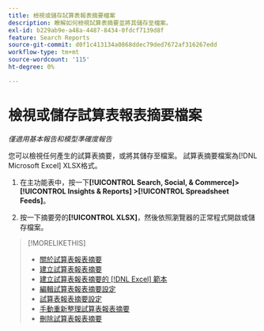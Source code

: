 ```yaml
---
title: 檢視或儲存試算表報表摘要檔案
description: 瞭解如何檢視試算表摘要並將其儲存至檔案。
exl-id: b229ab9e-a48a-4487-8434-0fdcf7139d8f
feature: Search Reports
source-git-commit: d0f1c413134a0868ddec79ded7672af316267edd
workflow-type: tm+mt
source-wordcount: '115'
ht-degree: 0%

---
```


# 檢視或儲存試算表報表摘要檔案

*僅適用基本報告和模型準確度報告*

您可以檢視任何產生的試算表摘要，或將其儲存至檔案。 試算表摘要檔案為[!DNL Microsoft Excel] XLSX格式。

1. 在主功能表中，按一下&#x200B;**[!UICONTROL Search, Social, & Commerce]> [!UICONTROL Insights & Reports] >[!UICONTROL Spreadsheet Feeds]**。

1. 按一下摘要旁的&#x200B;**[!UICONTROL XLSX]**，然後依照瀏覽器的正常程式開啟或儲存檔案。

>[!MORELIKETHIS]
>
>* [關於試算表報表摘要](spreadsheet-feed-about.md)
>* [建立試算表報表摘要](spreadsheet-feed-create.md)
>* [建立試算表報表摘要的 [!DNL Excel] 範本](spreadsheet-feed-create-excel-template.md)
>* [編輯試算表報表摘要設定](spreadsheet-feed-edit.md)
>* [試算表報表摘要設定](spreadsheet-feed-settings.md)
>* [手動重新整理試算表報表摘要](spreadsheet-feed-refresh.md)
>* [刪除試算表報表摘要](spreadsheet-feed-delete.md)
